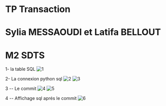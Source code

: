 # TP Transaction 
# Sylia MESSAOUDI       et        Latifa BELLOUT  
# M2 SDTS 

1- la table SQL 
![1](https://user-images.githubusercontent.com/75087510/100385026-d6c1a100-3021-11eb-8842-d36002883869.png)

2- La connexion python sql 
![2](https://user-images.githubusercontent.com/75087510/100385038-db865500-3021-11eb-8bf9-62e04cb239f7.png)
![3](https://user-images.githubusercontent.com/75087510/100385067-e5a85380-3021-11eb-8afe-1dd864207ecc.png)

3 -- Le commit 
![4](https://user-images.githubusercontent.com/75087510/100385074-ea6d0780-3021-11eb-8d6b-5cafe3faaf51.png)
![5](https://user-images.githubusercontent.com/75087510/100385083-f062e880-3021-11eb-8178-4dd3332ed924.png)

4 -- Affichage sql aprés le commit 
![6](https://user-images.githubusercontent.com/75087510/100385095-f5c03300-3021-11eb-9508-b516ed629e4a.png)
